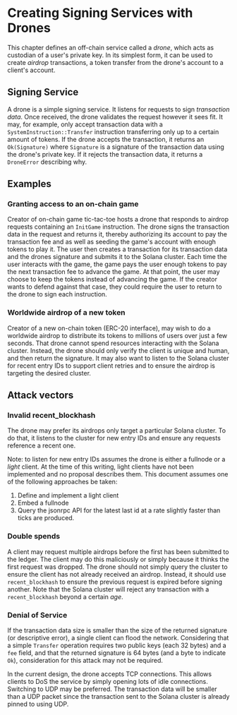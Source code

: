 # Creating Signing Services with Drones

This chapter defines an off-chain service called a *drone*, which acts as
custodian of a user's private key. In its simplest form, it can be used to
create *airdrop* transactions, a token transfer from the drone's account to a
client's account.

## Signing Service

A drone is a simple signing service. It listens for requests to sign
*transaction data*.  Once received, the drone validates the request however it
sees fit. It may, for example, only accept transaction data with a
`SystemInstruction::Transfer` instruction transferring only up to a certain amount
of tokens. If the drone accepts the transaction, it returns an `Ok(Signature)`
where `Signature` is a signature of the transaction data using the drone's
private key. If it rejects the transaction data, it returns a `DroneError`
describing why.


## Examples

### Granting access to an on-chain game

Creator of on-chain game tic-tac-toe hosts a drone that responds to airdrop
requests containing an `InitGame` instruction. The drone signs the transaction
data in the request and returns it, thereby authorizing its account to pay the
transaction fee and as well as seeding the game's account with enough tokens to
play it. The user then creates a transaction for its transaction data and the
drones signature and submits it to the Solana cluster. Each time the user
interacts with the game, the game pays the user enough tokens to pay the next
transaction fee to advance the game. At that point, the user may choose to keep
the tokens instead of advancing the game. If the creator wants to defend
against that case, they could require the user to return to the drone to sign
each instruction.

### Worldwide airdrop of a new token

Creator of a new on-chain token (ERC-20 interface), may wish to do a worldwide
airdrop to distribute its tokens to millions of users over just a few seconds.
That drone cannot spend resources interacting with the Solana cluster. Instead,
the drone should only verify the client is unique and human, and then return
the signature. It may also want to listen to the Solana cluster for recent
entry IDs to support client retries and to ensure the airdrop is targeting the
desired cluster.


## Attack vectors

### Invalid recent_blockhash

The drone may prefer its airdrops only target a particular Solana cluster.  To
do that, it listens to the cluster for new entry IDs and ensure any requests
reference a recent one.

Note: to listen for new entry IDs assumes the drone is either a fullnode or a
*light* client. At the time of this writing, light clients have not been
implemented and no proposal describes them. This document assumes one of the
following approaches be taken:

1. Define and implement a light client
2. Embed a fullnode
3. Query the jsonrpc API for the latest last id at a rate slightly faster than
   ticks are produced.

### Double spends

A client may request multiple airdrops before the first has been submitted to
the ledger. The client may do this maliciously or simply because it thinks the
first request was dropped. The drone should not simply query the cluster to
ensure the client has not already received an airdrop. Instead, it should use
`recent_blockhash` to ensure the previous request is expired before signing another.
Note that the Solana cluster will reject any transaction with a `recent_blockhash`
beyond a certain *age*.

### Denial of Service

If the transaction data size is smaller than the size of the returned signature
(or descriptive error), a single client can flood the network.  Considering
that a simple `Transfer` operation requires two public keys (each 32 bytes) and a
`fee` field, and that the returned signature is 64 bytes (and a byte to
indicate `Ok`), consideration for this attack may not be required.

In the current design, the drone accepts TCP connections. This allows clients
to DoS the service by simply opening lots of idle connections. Switching to UDP
may be preferred. The transaction data will be smaller than a UDP packet since
the transaction sent to the Solana cluster is already pinned to using UDP.
